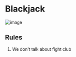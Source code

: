 
# Blackjack

![image](https://user-images.githubusercontent.com/51680128/161712871-c4ed6374-cad0-4a65-9837-f3d8b404306b.png)


## Rules

1. We don't talk about fight club

